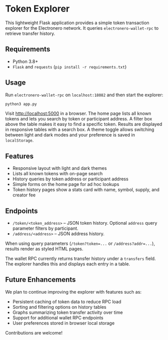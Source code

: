 # Token Explorer

This lightweight Flask application provides a simple token transaction explorer for the Electronero network. It queries `electronero-wallet-rpc` to retrieve transfer history.

## Requirements

- Python 3.8+
- `Flask` and `requests` (`pip install -r requirements.txt`)

## Usage

Run `electronero-wallet-rpc` on `localhost:18082` and then start the explorer:

```bash
python3 app.py
```

Visit <http://localhost:5000> in a browser. The home page lists all known tokens and lets you search by token or participant address. A filter box above the table makes it easy to find a specific token. Results are displayed in responsive tables with a search box. A theme toggle allows switching between light and dark modes and your preference is saved in `localStorage`.

## Features

- Responsive layout with light and dark themes
- Lists all known tokens with on-page search
- History queries by token address or participant address
- Simple forms on the home page for ad hoc lookups
- Token history pages show a stats card with name, symbol, supply, and creator fee

## Endpoints

- `/token/<token_address>` – JSON token history. Optional `address` query parameter filters by participant.
- `/address/<address>` – JSON address history.

When using query parameters (`/token?token=...` or `/address?addr=...`), results render as styled HTML pages.

The wallet RPC currently returns transfer history under a `transfers` field. The explorer
handles this and displays each entry in a table.

## Future Enhancements

We plan to continue improving the explorer with features such as:

- Persistent caching of token data to reduce RPC load
- Sorting and filtering options on history tables
- Graphs summarizing token transfer activity over time
- Support for additional wallet RPC endpoints
- User preferences stored in browser local storage

Contributions are welcome!
